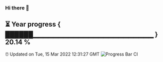 ### Hi there 👋
⏳ Year progress { ██████▁▁▁▁▁▁▁▁▁▁▁▁▁▁▁▁▁▁▁▁▁▁▁▁ } 20.14 %
---
⏰ Updated on Tue, 15 Mar 2022 12:31:27 GMT
![Progress Bar CI](https://github.com/liununu/liununu/workflows/Progress%20Bar%20CI/badge.svg)
